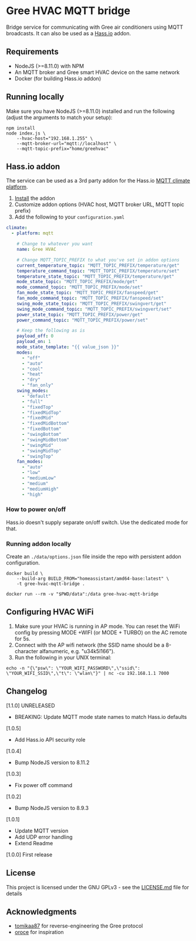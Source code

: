 # Gree HVAC MQTT bridge

Bridge service for communicating with Gree air conditioners using MQTT broadcasts. It can also be used as a [Hass.io](https://home-assistant.io/) addon.

## Requirements

- NodeJS (>=8.11.0) with NPM
- An MQTT broker and Gree smart HVAC device on the same network
- Docker (for building Hass.io addon)

## Running locally

Make sure you have NodeJS (>=8.11.0) installed and run the following (adjust the arguments to match your setup):

```shell
npm install
node index.js \
    --hvac-host="192.168.1.255" \
    --mqtt-broker-url="mqtt://localhost" \
    --mqtt-topic-prefix="home/greehvac"
```

## Hass.io addon

The service can be used as a 3rd party addon for the Hass.io [MQTT climate platform](https://home-assistant.io/components/climate.mqtt/).

1. [Install](https://home-assistant.io/hassio/installing_third_party_addons/) the addon
2. Customize addon options (HVAC host, MQTT broker URL, MQTT topic prefix)
3. Add the following to your `configuration.yaml`

```yaml
climate:
  - platform: mqtt

    # Change to whatever you want
    name: Gree HVAC

    # Change MQTT_TOPIC_PREFIX to what you've set in addon options
    current_temperature_topic: "MQTT_TOPIC_PREFIX/temperature/get"
    temperature_command_topic: "MQTT_TOPIC_PREFIX/temperature/set"
    temperature_state_topic: "MQTT_TOPIC_PREFIX/temperature/get"
    mode_state_topic: "MQTT_TOPIC_PREFIX/mode/get"
    mode_command_topic: "MQTT_TOPIC_PREFIX/mode/set"
    fan_mode_state_topic: "MQTT_TOPIC_PREFIX/fanspeed/get"
    fan_mode_command_topic: "MQTT_TOPIC_PREFIX/fanspeed/set"
    swing_mode_state_topic: "MQTT_TOPIC_PREFIX/swingvert/get"
    swing_mode_command_topic: "MQTT_TOPIC_PREFIX/swingvert/set"
    power_state_topic: "MQTT_TOPIC_PREFIX/power/get"
    power_command_topic: "MQTT_TOPIC_PREFIX/power/set"

    # Keep the following as is
    payload_off: 0
    payload_on: 1
    mode_state_template: "{{ value_json }}"
    modes:
      - "off"
      - "auto"
      - "cool"
      - "heat"
      - "dry"
      - "fan_only"
    swing_modes:
      - "default"
      - "full"
      - "fixedTop"
      - "fixedMidTop"
      - "fixedMid"
      - "fixedMidBottom"
      - "fixedBottom"
      - "swingBottom"
      - "swingMidBottom"
      - "swingMid"
      - "swingMidTop"
      - "swingTop"
    fan_modes:
      - "auto"
      - "low"
      - "mediumLow"
      - "medium"
      - "mediumHigh"
      - "high"
```

### How to power on/off

Hass.io doesn't supply separate on/off switch. Use the dedicated mode for that.

### Running addon locally

Create an `./data/options.json` file inside the repo with persistent addon configuration.

```shell
docker build \
    --build-arg BUILD_FROM="homeassistant/amd64-base:latest" \
    -t gree-hvac-mqtt-bridge .

docker run --rm -v "$PWD/data":/data gree-hvac-mqtt-bridge
```

## Configuring HVAC WiFi

1. Make sure your HVAC is running in AP mode. You can reset the WiFi config by pressing MODE +WIFI (or MODE + TURBO) on the AC remote for 5s.
2. Connect with the AP wifi network (the SSID name should be a 8-character alfanumeric, e.g. "u34k5l166").
3. Run the following in your UNIX terminal:

```shell
echo -n "{\"psw\": \"YOUR_WIFI_PASSWORD\",\"ssid\": \"YOUR_WIFI_SSID\",\"t\": \"wlan\"}" | nc -cu 192.168.1.1 7000
````

## Changelog

[1.1.0] UNRELEASED

- BREAKING: Update MQTT mode state names to match Hass.io defaults

[1.0.5]

- Add Hass.io API security role

[1.0.4]

- Bump NodeJS version to 8.11.2

[1.0.3]

- Fix power off command

[1.0.2]

- Bump NodeJS version to 8.9.3

[1.0.1]

- Update MQTT version
- Add UDP error handling
- Extend Readme

[1.0.0]
First release

## License

This project is licensed under the GNU GPLv3 - see the [LICENSE.md](LICENSE.md) file for details

## Acknowledgments

- [tomikaa87](https://github.com/tomikaa87) for reverse-engineering the Gree protocol
- [oroce](https://github.com/oroce) for inspiration
